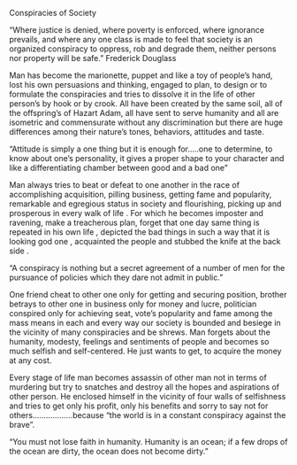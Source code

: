 Conspiracies of Society 
 
“Where justice is denied, where poverty is enforced, where ignorance prevails, and where any one class is made to feel that society is an organized conspiracy to oppress, rob and degrade them, neither persons nor property will be safe.” Frederick Douglass 

Man has become the marionette, puppet and like a toy of people’s hand, lost his own persuasions and thinking, engaged to plan, to design or to formulate the conspiracies and tries to dissolve it in the life of other person’s by hook or by crook. All have been created by the same soil, all of the offspring’s of Hazart Adam, all have sent to serve humanity and all are isometric and commensurate without any discrimination but there are huge differences among their nature’s tones, behaviors, attitudes and taste. 
 
“Attitude is simply a one thing but it is enough for…..one to determine, to know about one’s personality, it gives a proper shape to your character and like a differentiating chamber between good and a bad one” 
 
Man always tries to beat or defeat to one another in the race of accomplishing acquisition, pilling business, getting fame and popularity, remarkable and egregious status in society and flourishing, picking up and prosperous in every walk of life . For which he becomes imposter and ravening, make a treacherous plan, forget that one day same thing is repeated in his own life , depicted the bad things in such a way that it is looking god one  , acquainted the people and stubbed the knife at the back side . 
 
“A conspiracy is nothing but a secret agreement of a number of men for the pursuance of policies which they dare not admit in public.”  
 
One friend cheat to other one only for getting and securing position, brother betrays to other one in business only for money and lucre, politician conspired only for achieving seat, vote’s popularity and fame among the mass means in each and every way our society is bounded and besiege in the vicinity of many conspiracies and be shrews. Man forgets about the humanity, modesty, feelings and sentiments of people and becomes so much selfish and self-centered. He just wants to get, to acquire the money at any cost. 
 
Every stage of life man becomes assassin of other man not in terms of murdering but try to snatches and destroy all the hopes and aspirations of other person. He enclosed himself in the vicinity of four walls of selfishness and tries to get only his profit, only his benefits and sorry to say not for others………………because “the world is in a constant conspiracy against the brave”. 

 
 
 
“You must not lose faith in humanity. Humanity is an ocean; if a few drops of the ocean are dirty, the ocean does not become dirty.” 
